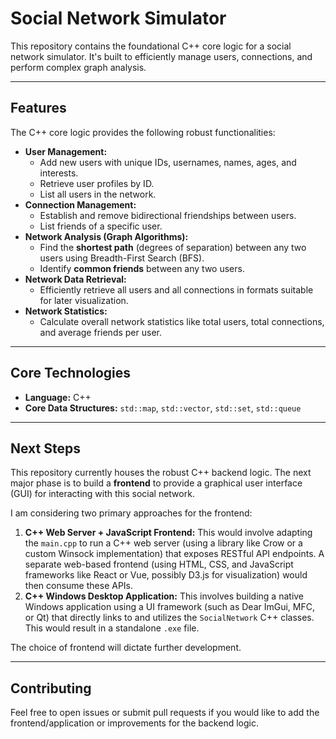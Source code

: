 # Social Network Simulator

This repository contains the foundational C++ core logic for a social network simulator. It's built to efficiently manage users, connections, and perform complex graph analysis.

---

## Features

The C++ core logic provides the following robust functionalities:

* **User Management:**
    * Add new users with unique IDs, usernames, names, ages, and interests.
    * Retrieve user profiles by ID.
    * List all users in the network.
* **Connection Management:**
    * Establish and remove bidirectional friendships between users.
    * List friends of a specific user.
* **Network Analysis (Graph Algorithms):**
    * Find the **shortest path** (degrees of separation) between any two users using Breadth-First Search (BFS).
    * Identify **common friends** between any two users.
* **Network Data Retrieval:**
    * Efficiently retrieve all users and all connections in formats suitable for later visualization.
* **Network Statistics:**
    * Calculate overall network statistics like total users, total connections, and average friends per user.

---

## Core Technologies

* **Language:** C++
* **Core Data Structures:** `std::map`, `std::vector`, `std::set`, `std::queue`

---

## Next Steps

This repository currently houses the robust C++ backend logic. The next major phase is to build a **frontend** to provide a graphical user interface (GUI) for interacting with this social network.

I am considering two primary approaches for the frontend:

1.  **C++ Web Server + JavaScript Frontend:** This would involve adapting the `main.cpp` to run a C++ web server (using a library like Crow or a custom Winsock implementation) that exposes RESTful API endpoints. A separate web-based frontend (using HTML, CSS, and JavaScript frameworks like React or Vue, possibly D3.js for visualization) would then consume these APIs.
2.  **C++ Windows Desktop Application:** This involves building a native Windows application using a UI framework (such as Dear ImGui, MFC, or Qt) that directly links to and utilizes the `SocialNetwork` C++ classes. This would result in a standalone `.exe` file.

The choice of frontend will dictate further development.

---

## Contributing

Feel free to open issues or submit pull requests if you would like to add the frontend/application or improvements for the backend logic.
